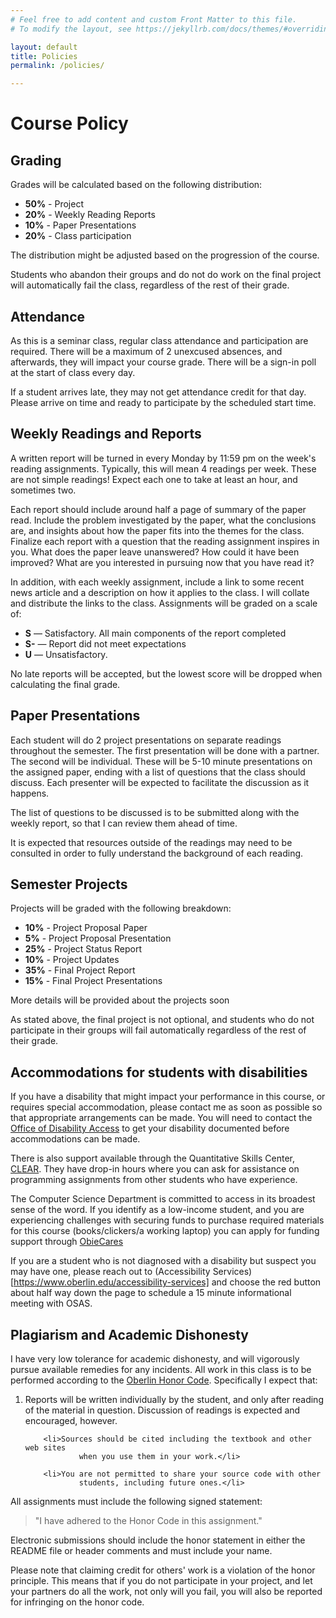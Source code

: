 ```yaml
---
# Feel free to add content and custom Front Matter to this file.
# To modify the layout, see https://jekyllrb.com/docs/themes/#overriding-theme-defaults

layout: default
title: Policies
permalink: /policies/

---
```


# Course Policy


## Grading

<p>
    Grades will be calculated based on the following distribution:
</p>
<ul>
    <li><b>50%</b> - Project</li>
    <li><b>20%</b> - Weekly Reading Reports</li>
    <li><b>10%</b> - Paper Presentations</li>
    <li><b>20%</b> - Class participation</li>
</ul>
<p>
    The distribution might be adjusted based on the progression of the course.
</p>

Students who abandon their groups and do not do work on the final project will automatically fail the class, regardless of the rest of their grade.


## Attendance
As this is a seminar class, regular class attendance and participation are required.  There will be a maximum of 2 unexcused absences, and afterwards, they will impact your course grade.  There will be a sign-in poll at the start of class every day.
	
If a student arrives late, they may not get attendance credit for that day.  Please arrive on time and ready to participate by the scheduled start time.


## Weekly Readings and Reports
A written report will be turned in every Monday by 11:59 pm on the week's reading assignments.  Typically, this will mean 4 readings per week.  These are not simple readings!  Expect each one to take at least an hour, and sometimes two.
	
Each report should include around half a page of summary of the paper read.  Include the problem investigated by the paper, what the conclusions are, and insights about how the paper fits into the themes for the class.  Finalize each report with a question that the reading assignment inspires in you.  What does the paper leave unanswered?  How could it have been improved?  What are you interested in pursuing now that you have read it?

In addition, with each weekly assignment, include a link to some recent news article and a description on how it applies to the class.  I will collate and distribute the links to the class.
Assignments will be graded on a scale of:
<ul>
	<li><b>S</b> &mdash; Satisfactory.  All main components of the report completed</li>
	<li><b>S-</b> &mdash; Report did not meet expectations</li>
	<li><b>U</b> &mdash; Unsatisfactory.  
	</li>
</ul>

No late reports will be accepted, but the lowest score will be dropped when calculating the final grade.
	
## Paper Presentations
Each student will do 2 project presentations on separate readings throughout the semester.  The first presentation will be done with a partner.  The second will be individual.  These will be 5-10 minute presentations on the assigned paper, ending with a list of questions that the class should discuss.  Each presenter will be expected to facilitate the discussion as it happens.

The list of questions to be discussed is to be submitted along with the weekly report, so that I can review them ahead of time.

It is expected that resources outside of the readings may need to be consulted in order to fully understand the background of each reading.


## Semester Projects
Projects will be graded with the following breakdown:
<ul>
    <li><b>10%</b> - Project Proposal Paper</li>
    <li><b>5%</b> - Project Proposal Presentation</li>
    <li><b>25%</b> - Project Status Report</li>
    <li><b>10%</b> - Project Updates</li>
    <li><b>35%</b> - Final Project Report</li>
    <li><b>15%</b> - Final Project Presentations</li>    
</ul>

More details will be provided about the projects soon

As stated above, the final project is not optional, and students who do not participate  in their groups will fail automatically regardless of the rest of their grade.

## Accommodations for students with disabilities

If you have a disability that might impact your performance in this course, or requires special accommodation, please contact me as soon as possible so that appropriate arrangements can be made.
You will need to contact the 
[Office of Disability Access](https://www.oberlin.edu/disability-access) to get your disability documented before
accommodations can be made.

There is also support available through the Quantitative Skills Center, 
<a href="http://new.oberlin.edu/office/clear/for-students/drop-in-tutoring/">CLEAR</a>.
They have drop-in hours where you can ask for assistance on programming assignments from
other students who have experience.

The Computer Science Department is committed to access in its broadest
sense of the word. If you identify as a low-income student, and you are
experiencing challenges with securing funds to purchase required materials
for this course (books/clickers/a working laptop) you can apply for funding
support through
[ObieCares](https://www.oberlin.edu/dean-of-students/initiatives/obiecares)


If you are a student who is not diagnosed with a disability but suspect you
may have one, please reach out to
(Accessibility Services)[https://www.oberlin.edu/accessibility-services] and choose the red button
about half way down the page to schedule a 15 minute informational meeting
with OSAS.



## Plagiarism and Academic Dishonesty
I have very low tolerance for academic dishonesty, and will vigorously
pursue available remedies for any incidents.   All work in this class is to
be performed according to the <a href="http://new.oberlin.edu/students/policies/11-Policies-Honor.pdf">Oberlin
Honor Code</a>. Specifically I expect that:
<ol class="padded">
		<li>Reports will be written individually by the student, and only after reading of the material in question.  Discussion of readings is expected and encouraged, however.</li>

		<li>Sources should be cited including the textbook and other web sites
				when you use them in your work.</li>

		<li>You are not permitted to share your source code with other
				students, including future ones.</li>
</ol>

All assignments must include the following signed statement:

<blockquote class="honor">
		"I have adhered to the Honor Code in this assignment."
</blockquote>
Electronic submissions should include the honor statement in either the
README file or header comments and must include your name.

Please note that claiming credit for others' work is a violation of the honor principle.  This means that if you do not participate in your project, and let your partners do all the work, not only will you fail, you will also be reported for infringing on the honor code.